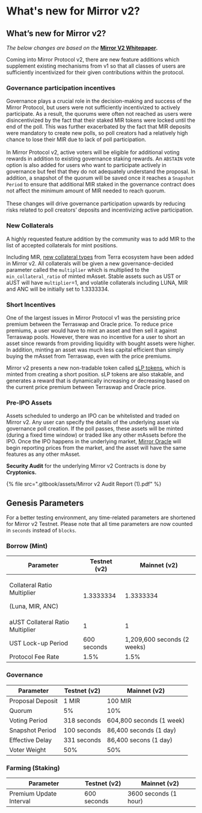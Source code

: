 # What's new for Mirror v2?

## What’s new for Mirror v2?&#x20;

_The below changes are based on the_ [**Mirror V2 Whitepaper**](https://mirror.finance/Mirror\_Protocol\_v2.pdf)**.**

Coming into Mirror Protocol v2, there are new feature additions which supplement existing mechanisms from v1 so that all classes of users are sufficiently incentivized for their given contributions within the protocol.

### **Governance participation incentives**

Governance plays a crucial role in the decision-making and success of the Mirror Protocol, but users were not sufficiently incentivized to actively participate. As a result, the quorums were often not reached as users were disincentivized by the fact that their staked MIR tokens were locked until the end of the poll. This was further exacerbated by the fact that MIR deposits were mandatory to create new polls, so poll creators had a relatively high chance to lose their MIR due to lack of poll participation.\
\
In Mirror Protocol v2, active voters will be eligible for additional voting rewards in addition to existing governance staking rewards. An `ABSTAIN` vote option is also added for users who want to participate actively in governance but feel that they do not adequately understand the proposal. In addition, a snapshot of the quorum will be saved once it reaches a `Snapshot Period` to ensure that additional MIR staked in the governance contract does not affect the minimum amount of MIR needed to reach quorum.\
\
These changes will drive governance participation upwards by reducing risks related to poll creators’ deposits and incentivizing active participation.&#x20;

### **New Collaterals**

A highly requested feature addition by the community was to add MIR to the list of accepted collaterals for mint positions.&#x20;

Including MIR, [new collateral types](protocol/mirrored-assets-massets.md#collateral) from Terra ecosystem have been added in Mirror v2. All collaterals will be given a new governance-decided parameter called the `multiplier` which is multiplied to the `min_collateral_ratio` of minted mAsset. Stable assets such as UST or aUST will have `multiplier`=1, and volatile collaterals including LUNA, MIR and ANC will be initially set to 1.3333334.

### **Short Incentives**

One of the largest issues in Mirror Protocol v1 was the persisting price premium between the Terraswap and Oracle price. To reduce price premiums, a user would have to mint an asset and then sell it against Terraswap pools. However, there was no incentive for a user to short an asset since rewards from providing liquidity with bought assets were higher. In addition, minting an asset was much less capital efficient than simply buying the mAsset from Terraswap, even with the price premiums.

Mirror v2 presents a new non-tradable token called [sLP tokens](protocol/staking-tokens-lp-and-slp.md#slp-tokens-short-tokens), which is minted from creating a short position. sLP tokens are also stakable, and generates a reward that is dynamically increasing or decreasing based on the current price premium between Terraswap and Oracle price.&#x20;

### **Pre-IPO Assets**

Assets scheduled to undergo an IPO can be whitelisted and traded on Mirror v2. Any user can specify the details of the underlying asset via governance poll creation. If the poll passes, these assets will be minted (during a fixed time window) or traded like any other mAssets before the IPO. Once the IPO happens in the underlying market, [Mirror Oracle](contracts/oracle.md) will begin reporting prices from the market, and the asset will have the same features as any other mAsset.&#x20;

**Security Audit** for the underlying Mirror v2 Contracts is done by **Cryptonics.**

{% file src=".gitbook/assets/Mirror v2 Audit Report (1).pdf" %}

## Genesis Parameters

For a better testing environment, any time-related parameters are shortened for Mirror v2 Testnet. Please note that all time parameters are now counted in `seconds` instead of `blocks`.

### Borrow (Mint)

| Parameter                                                  | Testnet (v2) | Mainnet (v2)                |
| ---------------------------------------------------------- | ------------ | --------------------------- |
| <p>Collateral Ratio Multiplier </p><p>(Luna, MIR, ANC)</p> | 1.3333334    | 1.3333334                   |
| aUST Collateral Ratio Multiplier                           | 1            | 1                           |
| UST Lock-up Period                                         | 600 seconds  | 1,209,600 seconds (2 weeks) |
| Protocol Fee Rate                                          | 1.5%         | 1.5%                        |

### Governance&#x20;

| Parameter        | Testnet (v2) | Mainnet (v2)             |
| ---------------- | ------------ | ------------------------ |
| Proposal Deposit | 1 MIR        | 100 MIR                  |
| Quorum           | 5%           | 10%                      |
| Voting Period    | 318 seconds  | 604,800 seconds (1 week) |
| Snapshot Period  | 100 seconds  | 86,400 seconds (1 day)   |
| Effective Delay  | 331 seconds  | 86,400 secons (1 day)    |
| Voter Weight     | 50%          | 50%                      |

### Farming (Staking)

| Parameter               | Testnet (v2) | Mainnet (v2)          |
| ----------------------- | ------------ | --------------------- |
| Premium Update Interval | 600 seconds  | 3600 seconds (1 hour) |
